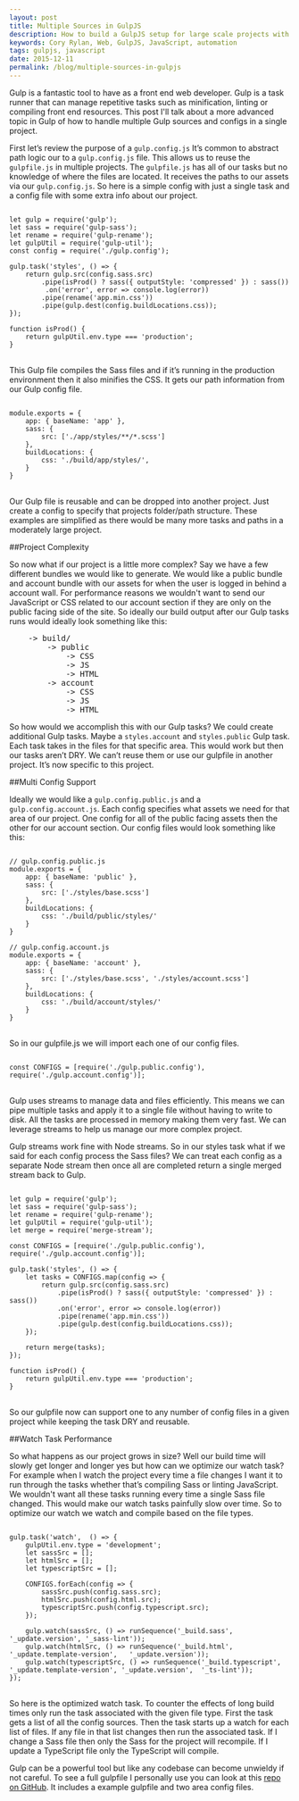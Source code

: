 ```yaml
---
layout: post
title: Multiple Sources in GulpJS
description: How to build a GulpJS setup for large scale projects with multiple source support.
keywords: Cory Rylan, Web, GulpJS, JavaScript, automation
tags: gulpjs, javascript
date: 2015-12-11
permalink: /blog/multiple-sources-in-gulpjs
---
```


Gulp is a fantastic tool to have as a front end web developer. Gulp is a task runner that can manage repetitive
tasks such as minification, linting or compiling front end resources. This post I'll talk about a more advanced
topic in Gulp of how to handle multiple Gulp sources and configs in a single project.

First let’s review the purpose of a `gulp.config.js` It’s common to abstract path logic our to a `gulp.config.js` file.
This allows us to reuse the `gulpfile.js` in multiple projects. The `gulpfile.js` has all of our tasks but no knowledge
of where the files are located. It receives the paths to our assets via our `gulp.config.js`. So here is a simple config with just a
single task and a config file with some extra info about our project.

<pre class="language-javascript">
<code>
let gulp = require('gulp');
let sass = require('gulp-sass');
let rename = require('gulp-rename');
let gulpUtil = require('gulp-util');
const config = require('./gulp.config');
 
gulp.task('styles', () => {
    return gulp.src(config.sass.src)
        .pipe(isProd() ? sass({ outputStyle: 'compressed' }) : sass())
         .on('error', error => console.log(error))
        .pipe(rename('app.min.css'))
        .pipe(gulp.dest(config.buildLocations.css));
});
 
function isProd() {
    return gulpUtil.env.type === 'production';
}
</code>
</pre>

This Gulp file compiles the Sass files and if it’s running in the production
environment then it also minifies the CSS. It gets our path information from our Gulp config file.

<pre class="language-javascript">
<code>
module.exports = {
    app: { baseName: 'app' },
    sass: {
        src: ['./app/styles/**/*.scss']
    },
    buildLocations: {
        css: './build/app/styles/',
    }
}
</code>
</pre>

Our Gulp file is reusable and can be dropped into another project. Just create a config to specify
that projects folder/path structure. These examples are simplified as there would be many
more tasks and paths in a moderately large project.

##Project Complexity

So now what if our project is a little more complex? Say we have a few different bundles we would like to generate.
We would like a public bundle and account bundle with our assets for when the user is logged in behind a account wall.
For performance reasons we wouldn't want to send our JavaScript or CSS related to our account section if they are
only on the public facing side of the site. So ideally our build output after our Gulp tasks runs would ideally
look something like this:

<pre>
    -> build/
        -> public
            -> CSS
            -> JS
            -> HTML
        -> account
            -> CSS
            -> JS
            -> HTML
</pre>

So how would we accomplish this with our Gulp tasks? We could create additional Gulp tasks.
Maybe a `styles.account` and `styles.public` Gulp task. Each task takes in the files for that specific area.
This would work but then our tasks aren’t DRY. We can’t reuse them or use our gulpfile in another project. It’s now specific to this project.

##Multi Config Support

Ideally we would like a `gulp.config.public.js` and a `gulp.config.account.js`. Each config specifies what assets
we need for that area of our project. One config for all of the public facing assets then the other for our account section.
Our config files would look something like this:
    
<pre class="language-javascript">
<code>
// gulp.config.public.js
module.exports = {
    app: { baseName: 'public' },
    sass: {
        src: ['./styles/base.scss']
    },
    buildLocations: {
        css: './build/public/styles/'
    }
}
  
// gulp.config.account.js
module.exports = {
    app: { baseName: 'account' },
    sass: {
        src: ['./styles/base.scss', './styles/account.scss']
    },
    buildLocations: {
        css: './build/account/styles/'
    }
}
</code>
</pre>

So in our gulpfile.js we will import each one of our config files.

<pre class="language-javascript">
<code>
const CONFIGS = [require('./gulp.public.config'), require('./gulp.account.config')];
</code>
</pre>

Gulp uses streams to manage data and files efficiently. This means we can pipe multiple tasks and apply it to a single
file without having to write to disk. All the tasks are processed in memory making them very fast.
We can leverage streams to help us manage our more complex project.

Gulp streams work fine with Node streams. So in our styles task what if we said for each config process the Sass files?
We can treat each config as a separate Node stream then once all are completed return a single merged stream back to Gulp.

<pre class="language-javascript">
<code>
let gulp = require('gulp');
let sass = require('gulp-sass');
let rename = require('gulp-rename');
let gulpUtil = require('gulp-util');
let merge = require('merge-stream');
 
const CONFIGS = [require('./gulp.public.config'), require('./gulp.account.config')];
 
gulp.task('styles', () => {
    let tasks = CONFIGS.map(config => {
        return gulp.src(config.sass.src)
            .pipe(isProd() ? sass({ outputStyle: 'compressed' }) : sass())
            .on('error', error => console.log(error))
            .pipe(rename('app.min.css'))
            .pipe(gulp.dest(config.buildLocations.css));
    });
 
    return merge(tasks);
});
 
function isProd() {
    return gulpUtil.env.type === 'production';
}
</code>
</pre>

So our gulpfile now can support one to any number of config files in a given project while keeping the task DRY and reusable.

##Watch Task Performance

So what happens as our project grows in size? Well our build time will slowly get longer and longer yes but how can we optimize
our watch task? For example when I watch the project every time a file changes I want it to run through the tasks whether
that’s compiling Sass or linting JavaScript. We wouldn't want all these tasks running every time a single Sass file changed.
This would make our watch tasks painfully slow over time. So to optimize our watch we watch and compile based on the file types.
    
<pre class="language-javascript">
<code>
gulp.task('watch',  () => {
    gulpUtil.env.type = 'development';
    let sassSrc = [];
    let htmlSrc = [];
    let typescriptSrc = [];
 
    CONFIGS.forEach(config => {
        sassSrc.push(config.sass.src);
        htmlSrc.push(config.html.src);
        typescriptSrc.push(config.typescript.src);
    });
 
    gulp.watch(sassSrc, () => runSequence('_build.sass', '_update.version', '_sass-lint'));
    gulp.watch(htmlSrc, () => runSequence('_build.html', '_update.template-version',   '_update.version'));
    gulp.watch(typescriptSrc, () => runSequence('_build.typescript', '_update.template-version', '_update.version',  '_ts-lint'));
});
</code>
</pre>

So here is the optimized watch task. To counter the effects of long build times only run the task associated with the given file type.
First the task gets a list of all the config sources. Then the task starts up a watch for each list of files.
If any file in that list changes then run the associated task. If I change a Sass file then only the Sass for the
project will recompile. If I update a TypeScript file only the TypeScript will compile.

Gulp can be a powerful tool but like any codebase can become unwieldy if not careful.
To see a full gulpfile I personally use you can look at this <a href="https://github.com/splintercode/gulp-start-up" target="_blank">repo on GitHub</a>.
It includes a example gulpfile and two area config files.